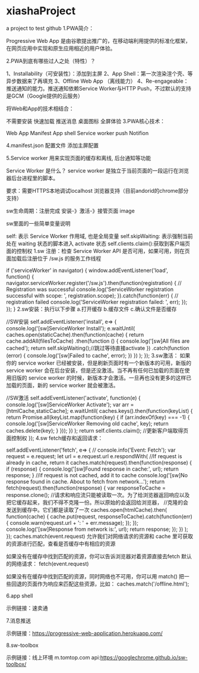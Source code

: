 # xiashaProject
a project to test github
1.PWA简介：

Progressive Web App 是由谷歌提出推广的，在移动端利用提供的标准化框架，在网页应用中实现和原生应用相近的用户体验。

2.PWA到底有哪些过人之处（特性）？

1、Installability（可安装性）：添加到主屏
2、App Shell：第一次渲染渲个壳、等异步数据来了再填充
3、Offline Web App （离线能力）
4、Re-engageable：推送通知的能力。推送通知依赖Service Worker与HTTP Push，不过默认的支持是GCM（Google提供的云服务）

将Web和App的技术相结合：

 不需要安装
 快速加载
 推送消息
 桌面图标
 全屏体验
3.PWA核心技术：

Web App Manifest
App shell
Service worker
push Notifion

4.manifest.json 配置文件 添加主屏配置

<link rel="manifest" href="/manifest.json">

5.Service worker 用来实现页面的缓存和离线, 后台通知等功能

Service Worker 是什么？ service worker 是独立于当前页面的一段运行在浏览器后台进程里的脚本。

要求：需要HTTPS本地调试localhost 浏览器支持（目前andorid的chrome部分支持）

sw生命周期：注册完成 安装-》激活-》接管页面 image

sw里面的一些简单变量说明

self: 表示 Service Worker 作用域, 也是全局变量
self.skipWaiting: 表示强制当前处在 waiting 状态的脚本进入 activate 状态
self.clients.claim():获取到客户端页面的控制权
1.sw 注册：检查 Service Worker API 是否可用，如果可用，则在页面加载后注册位于 /sw.js 的服务工作线程

if ('serviceWorker' in navigator) {
  window.addEventListener('load', function() {
    navigator.serviceWorker.register('/sw.js').then(function(registration) {
      // Registration was successful
      console.log('ServiceWorker registration successful with scope: ', registration.scope);
    }).catch(function(err) {
      // registration failed 
      console.log('ServiceWorker registration failed: ', err);
    });
  });
}
2.sw安装：执行以下步骤
a.打开缓存
b.缓存文件
c.确认文件是否缓存

//SW安装
self.addEventListener('install', e=> {
  console.log('[sw]ServiceWorker Install');
  e.waitUntil(
    caches.open(staticCache).then(function(cache) {
      return cache.addAll(filesToCache)
      .then(function () {
        console.log('[sw]All files are cached');
        return self.skipWaiting();//跳过等待直接activate
      })
      .catch(function (error) {
        console.log('[sw]Failed to cache', error);
      })
    })
  );
});
3.sw激活： 如果你的 service worker 已经被安装，但是刷新页面时有一个新版本的可用，新版的 service worker 会在后台安装，但是还没激活。当不再有任何已加载的页面在使用旧版的 service worker 的时候，新版本才会激活。一旦再也没有更多的这样已加载的页面，新的 service worker 就会被激活。

//SW激活
self.addEventListener('activate', function(e) {
  console.log('[sw]ServiceWorker Activate');
  var arr = [htmlCache,staticCache];
  e.waitUntil(
    caches.keys().then(function(keyList) {
      return Promise.all(keyList.map(function(key) {
        if (arr.indexOf(key) === -1) {
          console.log('[sw]ServiceWorker Removing old cache', key);
          return caches.delete(key);
        }
      }));
    })
  );
  return self.clients.claim();  //更新客户端取得页面控制权
});
4.sw fetch缓存和返回请求：

self.addEventListener('fetch', e=> {
  // console.info('Event: Fetch');
  var request = e.request;
  let url = e.request.url
  e.respondWith(
    //If request is already in cache, return it
    caches.match(request).then(function(response) {
      if (response) {
        console.log('[sw]Found response in cache:', url);
        return response;
      }
      //if request is not cached, add it to cache
      console.log('[sw]No response found in cache. About to fetch from network...');
      return fetch(request).then(function(response) {
        var responseToCache = response.clone();
        //请求和响应流只能被读取一次。为了给浏览器返回响应以及把它缓存起来，我们不得不克隆一份。所以原始的会返回给浏览器，
        //克隆的会发送到缓存中。它们都是读取了一次
        caches.open(htmlCache).then(
          function(cache) {
            cache.put(request, responseToCache).catch(function(err) {
              console.warn(request.url + ': ' + err.message);
            });
          });
        console.log('[sw]Response from network is:', url);
        return response;
      });
    })
  );
});
caches.match(event.request) 允许我们对网络请求的资源和 cache 里可获取的资源进行匹配，查看是否缓存中有相应的资源

如果没有在缓存中找到匹配的资源，你可以告诉浏览器对着资源直接去fetch 默认的网络请求： fetch(event.request)

如果没有在缓存中找到匹配的资源，同时网络也不可用，你可以用 match() 把一些回退的页面作为响应来匹配这些资源，比如： caches.match('/offline.html');

6.app shell

示例链接：速卖通

7.消息推送

示例链接：https://progressive-web-application.herokuapp.com/

8.sw-toolbox

示例链接：线上环境 m.tomtop.com
api:https://googlechrome.github.io/sw-toolbox/
